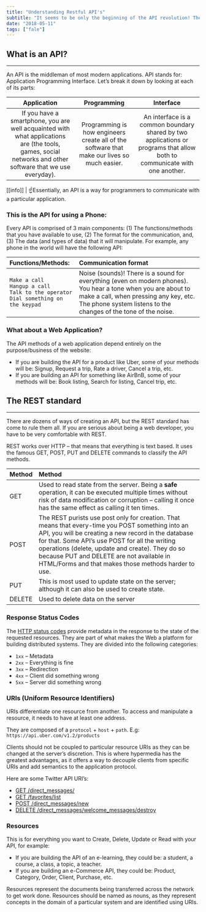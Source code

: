 ```yaml
---
title: "Understanding Restful API's"
subtitle: "It seems to be only the beginning of the API revolution! The path of humanity drives towards the API's architecture...you can learn any language or tool, but this is one of those few specialties that will guarantee you a well paid job for the next 60 years. :)"
date: "2018-05-11"
tags: ["fale"]
---
```


## What is an API?
***

An API is the middleman of most modern applications.  API stands for: Application Programming Interface.  Let’s break it down by looking at each of its parts:

|**Application**    |**Programming**    |**Interface**    |
|:-----------------:|:-----------------:|:---------------:|
If you have a smartphone, you are well acquainted with what applications are (the tools, games, social networks and other software that we use everyday).      |Programming is how engineers create all of the software that make our lives so much easier.      |An interface is a common boundary shared by two applications or programs that allow both to communicate with one another.     |

[[info]]
| :point_up:Essentially, an API is a way for programmers to communicate with a particular application.

### This is the API for using a Phone:

Every API is comprised of 3 main components:   (1) The functions/methods that you have available to use, (2) The format for the communication, and, (3) The data (and types of data) that it will manipulate.  For example, any phone in the world will have the following API:

|**Functions/Methods:**   |**Communication format**   |
|:------------------------|:--------------------------|
|`Make a call`<br>`Hangup a call`<br>`Talk to the operator`<br>`Dial something on the keypad`    |Noise (sounds)!  There is a sound for everything (even on modern phones).  You hear a tone when you are about to make a call, when pressing any key, etc.  The phone system listens to the changes of the tone of the noise.     |

### What about a Web Application?

The API methods of a web application depend entirely on the purpose/business of the website:

+ If you are building the API for a product like Uber, some of your methods will be: Signup, Request a trip, Rate a driver, Cancel a trip, etc.
+ If you are building an API for something like AirBnB, some of your methods will be: Book listing, Search for listing, Cancel trip, etc.

## The REST standard
***

There are dozens of ways of creating an API, but the REST standard has come to rule them all.  If you are serious about being a web developer, you have to be very comfortable with REST.

REST works over HTTP – that means that everything is text based.  It uses the famous GET, POST, PUT and DELETE commands to classify the API methods.

|**Method**    |**Method**    |
|:-------------|:--------------|
|GET          |Used to read state from the server.  Being a **safe** operation, it can be executed multiple times without risk of data modification or corruption – calling it once has the same effect as calling it ten times.      |
|POST        |The REST purists use post only for creation.  That means that every-time you POST something into an API, you will be creating a new record in the database for that.  Some API’s use POST for all the writing operations (delete, update and create).  They do so because PUT and DELETE are not available in HTML/Forms and that makes those methods harder to use.      |
|PUT      |This is most used to update state on the server; although it can also be used to create state.       |
|DELETE     |Used to delete data on the server      |


### Response Status Codes

The [HTTP status codes](https://www.w3.org/Protocols/rfc2616/rfc2616-sec10.html) provide metadata in the response to the state of the requested resources.  They are part of what makes the Web a platform for building distributed systems.  They are divided into the following categories:

+ `1xx` – Metadata
+ `2xx` – Everything is fine
+ `3xx` – Redirection
+ `4xx` – Client did something wrong
+ `5xx` – Server did something wrong

### URIs (Uniform Resource Identifiers)

URIs differentiate one resource from another.  To access and manipulate a resource, it needs to have at least one address.

They are composed of a `protocol` + `host` + `path`.
E.g: `https://api.uber.com/v1.2/products`

Clients should not be coupled to particular resource URIs as they can be changed at the server’s discretion.  This is where hypermedia has the greatest advantages, as it offers a way to decouple clients from specific URIs and add semantics to the application protocol.

Here are some Twitter API URI’s:

+ [GET /direct_messages/](https://developer.twitter.com/en/docs/direct-messages/sending-and-receiving/api-reference/get-sent-message)
+ [GET /favorites/list](https://developer.twitter.com/en/docs/tweets/post-and-engage/api-reference/get-favorites-list)
+ [POST /direct_messages/new](https://developer.twitter.com/en/docs/api-reference-index)
+ [DELETE /direct_messages/welcome_messages/destroy](https://developer.twitter.com/rest/reference/del/direct_messages/welcome_messages/destroy)

### Resources

This is for everything you want to Create, Delete, Update or Read with your API, for example:

+ If you are building the API of an e-learning, they could be:  a student, a course, a class, a topic, a teacher.
+ If you are building an e-Commerce API, they could be:  Product, Category, Order, Client, Purchase, etc.
  
Resources represent the documents being transferred across the network to get work done.  Resources should be named as nouns, as they represent concepts in the domain of a particular system and are identified using URIs.






